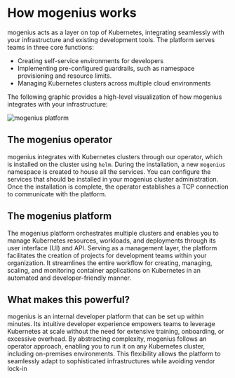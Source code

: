 ﻿---
sidebar_position: 4
---

# How mogenius works
mogenius acts as a layer on top of Kubernetes, integrating seamlessly with your infrastructure and existing development tools. The platform serves teams in three core functions:
- Creating self-service environments for developers
- Implementing pre-configured guardrails, such as namespace provisioning and resource limits.
- Managing Kubernetes clusters across multiple cloud environments

The following graphic provides a high-level visualization of how mogenius integrates with your infrastructure:

![mogenius platform](https://imagedelivery.net/T7YEW5IAgZJ0dY4-LDTpyQ/8acd32ec-56e3-4c7e-daca-b80ab7357200/jpeg)

## The mogenius operator
mogenius integrates with Kubernetes clusters through our operator, which is installed on the cluster using `helm`. During the installation, a new `mogenius` namespace is created to house all the services. You can configure the services that should be installed in your mogenius cluster administration. Once the installation is complete, the operator establishes a TCP connection to communicate with the platform.

## The mogenius platform
The mogenius platform orchestrates multiple clusters and enables you to manage Kubernetes resources, workloads, and deployments through its user interface (UI) and API. Serving as a management layer, the platform facilitates the creation of projects for development teams within your organization. It streamlines the entire workflow for creating, managing, scaling, and monitoring container applications on Kubernetes in an automated and developer-friendly manner.

## What makes this powerful?
mogenius is an internal developer platform that can be set up within minutes. Its intuitive developer experience empowers teams to leverage Kubernetes at scale without the need for extensive training, onboarding, or excessive overhead. By abstracting complexity, mogenius follows an operator approach, enabling you to run it on any Kubernetes cluster, including on-premises environments. This flexibility allows the platform to seamlessly adapt to sophisticated infrastructures while avoiding vendor lock-in
